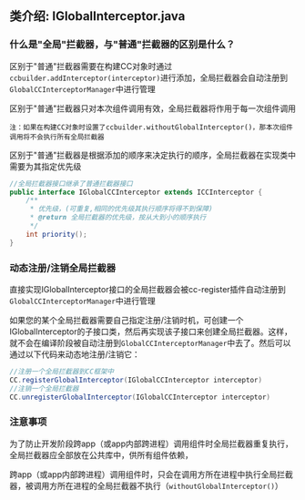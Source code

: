 ## 类介绍: IGlobalInterceptor.java


### 什么是"全局"拦截器，与"普通"拦截器的区别是什么？

区别于"普通"拦截器需要在构建CC对象时通过`ccbuilder.addInterceptor(interceptor)`进行添加，全局拦截器会自动注册到`GlobalCCInterceptorManager`中进行管理

区别于"普通"拦截器只对本次组件调用有效，全局拦截器将作用于每一次组件调用

~~~
注：如果在构建CC对象时设置了ccbuilder.withoutGlobalInterceptor()，那本次组件调用将不会执行所有全局拦截器
~~~

区别于"普通"拦截器是根据添加的顺序来决定执行的顺序，全局拦截器在实现类中需要为其指定优先级

```java
//全局拦截器接口继承了普通拦截器接口
public interface IGlobalCCInterceptor extends ICCInterceptor {
    /**
     * 优先级，(可重复,相同的优先级其执行顺序将得不到保障)
     * @return 全局拦截器的优先级，按从大到小的顺序执行
     */
    int priority();
}
```

### 动态注册/注销全局拦截器

直接实现IGlobalInterceptor接口的全局拦截器会被cc-register插件自动注册到`GlobalCCInterceptorManager`中进行管理

如果您的某个全局拦截器需要自己指定注册/注销时机，可创建一个IGlobalInterceptor的子接口类，然后再实现该子接口来创建全局拦截器。这样，就不会在编译阶段被自动注册到`GlobalCCInterceptorManager`中去了。然后可以通过以下代码来动态地注册/注销它：
```java
//注册一个全局拦截器到CC框架中
CC.registerGlobalInterceptor(IGlobalCCInterceptor interceptor) 
//注销一个全局拦截器
CC.unregisterGlobalInterceptor(IGlobalCCInterceptor interceptor) 
```
 
### 注意事项

为了防止开发阶段跨app（或app内部跨进程）调用组件时全局拦截器重复执行，全局拦截器应全部放在公共库中，供所有组件依赖，
 
跨app（或app内部跨进程）调用组件时，只会在调用方所在进程中执行全局拦截器，被调用方所在进程的全局拦截器不执行（`withoutGlobalInterceptor()`）



